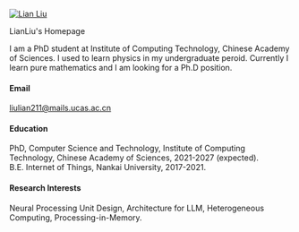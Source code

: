 

[![Lian Liu](https://img.shields.io/badge/lianliu-github-blue?logo=github)](https://github.com/leliyliu)

LianLiu's Homepage

I am a PhD student at Institute of Computing Technology, Chinese Academy of Sciences. I used to learn physics in my undergraduate peroid. Currently I learn pure mathematics and I am looking for a Ph.D position. 

#### Email
liulian211@mails.ucas.ac.cn

#### Education 
PhD, Computer Science and Technology, Institute of Computing Technology, Chinese Academy of Sciences, 2021-2027 (expected). \
B.E. Internet of Things, Nankai University, 2017-2021. 

#### Research Interests 
Neural Processing Unit Design, Architecture for LLM, Heterogeneous Computing, Processing-in-Memory. 





